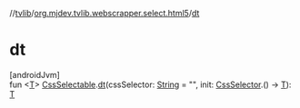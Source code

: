 //[tvlib](../../index.md)/[org.mjdev.tvlib.webscrapper.select.html5](index.md)/[dt](dt.md)

# dt

[androidJvm]\
fun &lt;[T](dt.md)&gt; [CssSelectable](../org.mjdev.tvlib.webscrapper.select/-css-selectable/index.md).[dt](dt.md)(cssSelector: [String](https://kotlinlang.org/api/latest/jvm/stdlib/kotlin/-string/index.html) = &quot;&quot;, init: [CssSelector](../org.mjdev.tvlib.webscrapper.select/-css-selector/index.md).() -&gt; [T](dt.md)): [T](dt.md)
